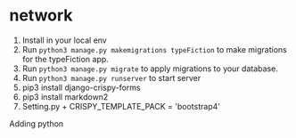 # network
1. Install in your local env
2. Run `python3 manage.py makemigrations typeFiction` to make migrations for the typeFiction app.
3. Run `python3 manage.py migrate` to apply migrations to your database.
4. Run `python3 manage.py runserver` to start server
5. pip3 install django-crispy-forms
6. pip3 install markdown2
7. Setting.py + CRISPY_TEMPLATE_PACK = 'bootstrap4'

Adding python
